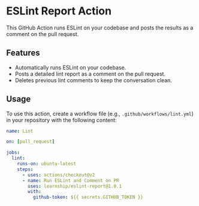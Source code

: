 # ESLint Report Action

This GitHub Action runs ESLint on your codebase and posts the results as a comment on the pull request.

## Features

- Automatically runs ESLint on your codebase.
- Posts a detailed lint report as a comment on the pull request.
- Deletes previous lint comments to keep the conversation clean.

## Usage

To use this action, create a workflow file (e.g., `.github/workflows/lint.yml`) in your repository with the following content:

```yaml
name: Lint

on: [pull_request]

jobs:
  lint:
    runs-on: ubuntu-latest
    steps:
      - uses: actions/checkout@v2
      - name: Run ESLint and Comment on PR
        uses: learnship/eslint-report@1.0.1
        with:
          github-token: ${{ secrets.GITHUB_TOKEN }}